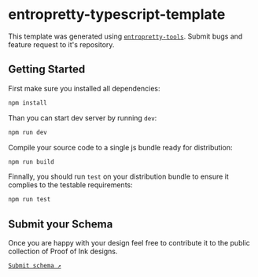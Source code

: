 # entropretty-typescript-template
This template was generated using [`entropretty-tools`](https://github.com/peetzweg/entropretty-tools). Submit bugs and feature request to it's repository.

## Getting Started

First make sure you installed all dependencies:

```sh
npm install
```

Than you can start dev server by running `dev`:

```sh
npm run dev
```

Compile your source code to a single js bundle ready for distribution:

```sh
npm run build
```

Finnally, you should run `test` on your distribution bundle to ensure it complies to the testable requirements:

```sh
npm run test
```

## Submit your Schema

Once you are happy with your design feel free to contribute it to the public collection of Proof of Ink designs.

 [`Submit schema ↗`](https://github.com/peetzweg/entropretty-tools/issues/new)